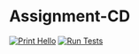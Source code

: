 # Assignment-CD
[![Print Hello](https://github.com/Moniquecho/Assignment-CD/actions/workflows/hello.yml/badge.svg)](https://github.com/Moniquecho/Assignment-CD/actions/workflows/hello.yml)
[![Run Tests](https://github.com/Moniquecho/Assignment-CD/actions/workflows/run_tests.yml/badge.svg)](https://github.com/Moniquecho/Assignment-CD/actions/workflows/run_tests.yml)
